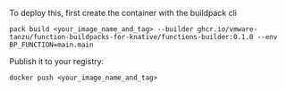 To deploy this, first create the container with the buildpack cli
```
pack build <your_image_name_and_tag> --builder ghcr.io/vmware-tanzu/function-buildpacks-for-knative/functions-builder:0.1.0 --env BP_FUNCTION=main.main
```

Publish it to your registry:
```
docker push <your_image_name_and_tag>
```